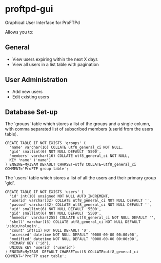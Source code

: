 # proftpd-gui
Graphical User Interface for ProFTPd

Allows you to:

## General
 * View users expiring within the next X days
 * View all users in a list table with pagination

## User Administration
 * Add new users
 * Edit existing users

## Database Set-up

The 'groups' table which stores a list of the groups and a single column, with comma separated list of subscribed members (userid from the users table).

```
CREATE TABLE IF NOT EXISTS 'groups' (
  'name' varchar(16) COLLATE utf8_general_ci NOT NULL,
  'gid' smallint(6) NOT NULL DEFAULT '5500',
  'members' varchar(16) COLLATE utf8_general_ci NOT NULL,
  KEY 'name' ('name')
) ENGINE=MyISAM DEFAULT CHARSET=utf8 COLLATE=utf8_general_ci COMMENT='ProFTP group table';
```

The 'users' table which stores a list of all the users and their primary group 'gid'.

```
CREATE TABLE IF NOT EXISTS 'users' (
  'id' int(10) unsigned NOT NULL AUTO_INCREMENT,
  'userid' varchar(32) COLLATE utf8_general_ci NOT NULL DEFAULT '',
  'passwd' varchar(32) COLLATE utf8_general_ci NOT NULL DEFAULT '',
  'uid' smallint(6) NOT NULL DEFAULT '5500',
  'gid' smallint(6) NOT NULL DEFAULT '5500',
  'homedir' varchar(255) COLLATE utf8_general_ci NOT NULL DEFAULT '',
  'shell' varchar(16) COLLATE utf8_general_ci NOT NULL DEFAULT '/sbin/nologin',
  'count' int(11) NOT NULL DEFAULT '0',
  'accessed' datetime NOT NULL DEFAULT '0000-00-00 00:00:00',
  'modified' datetime NOT NULL DEFAULT '0000-00-00 00:00:00',
  PRIMARY KEY ('id'),
  UNIQUE KEY 'userid' ('userid')
) ENGINE=MyISAM  DEFAULT CHARSET=utf8 COLLATE=utf8_general_ci COMMENT='ProFTP user table';
```
